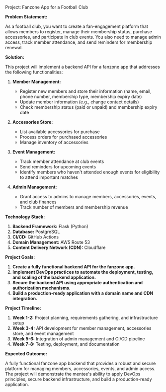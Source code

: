 Project: Fanzone App for a Football Club

**Problem Statement:**

As a football club, you want to create a fan-engagement platform that allows members to register, manage their membership status, purchase accessories, and participate in club events. You also need to manage admin access, track member attendance, and send reminders for membership renewal.

**Solution:**

This project will implement a backend API for a fanzone app that addresses the following functionalities:

1. **Member Management:**
    - Register new members and store their information (name, email, phone number, membership type, membership expiry date)
    - Update member information (e.g., change contact details)
    - Check membership status (paid or unpaid) and membership expiry date

2. **Accessories Store:**
    - List available accessories for purchase
    - Process orders for purchased accessories
    - Manage inventory of accessories

3. **Event Management:**
    - Track member attendance at club events
    - Send reminders for upcoming events
    - Identify members who haven't attended enough events for eligibility to attend important matches

4. **Admin Management:**
    - Grant access to admins to manage members, accessories, events, and club finances
    - Track number of members and membership revenue

**Technology Stack:**

1. **Backend Framework:** Flask (Python)
2. **Database:** PostgreSQL
3. **CI/CD:** GitHub Actions
4. **Domain Management:** AWS Route 53
5. **Content Delivery Network (CDN):** Cloudflare

**Project Goals:**

1. **Create a fully functional backend API for the fanzone app.**
2. **Implement DevOps practices to automate the deployment, testing, and scaling of the backend application.**
3. **Secure the backend API using appropriate authentication and authorization mechanisms.**
4. **Build a production-ready application with a domain name and CDN integration.**

**Project Timeline:**

1. **Week 1-2:** Project planning, requirements gathering, and infrastructure setup
2. **Week 3-4:** API development for member management, accessories store, and event management
3. **Week 5-6:** Integration of admin management and CI/CD pipeline
4. **Week 7-8:** Testing, deployment, and documentation

**Expected Outcome:**

A fully functional fanzone app backend that provides a robust and secure platform for managing members, accessories, events, and admin access. The project will demonstrate the mentee's ability to apply DevOps principles, secure backend infrastructure, and build a production-ready application.
